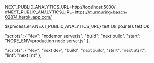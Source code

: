 NEXT_PUBLIC_ANALYTICS_URL=http://localhost:5000/
#NEXT_PUBLIC_ANALYTICS_URL=https://murmuring-beach-02874.herokuapp.com/

${process.env.NEXT_PUBLIC_ANALYTICS_URL}
test
Ok pour les test Ok

"scripts": {
"dev": "nodemon server.js",
"build": "next build",
"start": "NODE_ENV=production node server.js"
},

"scripts": {
"dev": "next dev",
"build": "next build",
"start": "next start",
"lint": "next lint"
},
